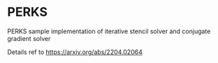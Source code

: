 # PERKS
PERKS sample implementation of iterative stencil solver and conjugate gradient solver

Details ref to https://arxiv.org/abs/2204.02064
